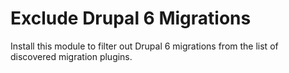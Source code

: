 # Exclude Drupal 6 Migrations

Install this module to filter out Drupal 6 migrations from the list of discovered migration plugins.

